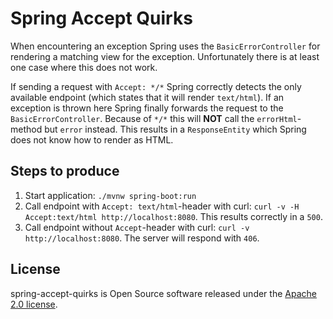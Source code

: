 # Spring Accept Quirks

When encountering an exception Spring uses the `BasicErrorController` for
rendering a matching view for the exception. Unfortunately there is at least one
case where this does not work.

If sending a request with `Accept: */*` Spring correctly detects the only
available endpoint (which states that it will render `text/html`). If an
exception is thrown here Spring finally forwards the request to the
`BasicErrorController`. Because of `*/*` this will **NOT** call the
`errorHtml`-method but `error` instead. This results in a `ResponseEntity` which
Spring does not know how to render as HTML.

## Steps to produce

 1. Start application: `./mvnw spring-boot:run`
 2. Call endpoint with `Accept: text/html`-header with curl: `curl -v -H
    Accept:text/html http://localhost:8080`. This results correctly in a `500`.
 3. Call endpoint without `Accept`-header with curl: `curl -v
    http://localhost:8080`. The server will respond with `406`.

## License

spring-accept-quirks is Open Source software released under the
[Apache 2.0 license](http://www.apache.org/licenses/LICENSE-2.0.html).
